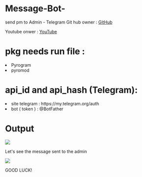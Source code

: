 # Message-Bot-
send pm to Admin - Telegram 
Git hub  owner : <a href="https://github.com/AhSiber">GitHub</a> 

Youtube onwer : <a href="http://www.youtube.com/channel/UC7bC5Py8F7LAZBrGKz7gfww">YouTube</a>
# pkg needs run file : 
<li>Pyrogram 
<li> pyromod 

# api_id and api_hash (Telegram):   
<li> site telegram : https://my.telegram.org/auth  
<li> bot ( token ) : @BotFather 


# Output 
<img src="./Screenshot from 2021-12-19 14-38-13.png">

Let's see the message sent to the admin  

<img src="./Screenshot from 2021-12-19 14-40-19.png">

GOOD LUCK!
